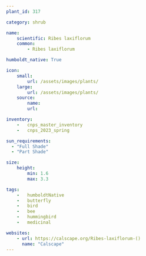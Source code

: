 ```yaml
---
plant_id: 317

category: shrub

name: 
    scientific: Ribes laxiflorum 
    common: 
        - Ribes laxiflorum

humboldt_native: True

icon: 
    small: 
        url: /assets/images/plants/
    large: 
        url: /assets/images/plants/
    source: 
        name:
        url:

inventory: 
    -   cnps_master_inventory
    -   cnps_2023_spring

sun_requirements:
  - "Full Shade"
  - "Part Shade"

size:
    height: 
        min: 1.6
        max: 3.3

tags:  
    -   humboldtNative
    -   butterfly
    -   bird
    -   bee
    -   hummingbird
    -   medicinal

websites: 
    - url: https://calscape.org/Ribes-laxiflorum-() 
      name: "Calscape"
---
```


